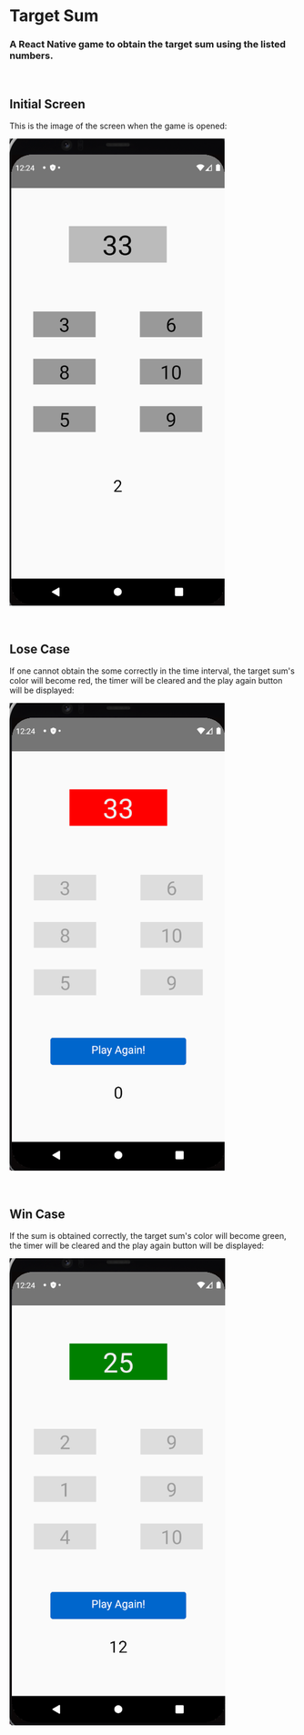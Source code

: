# Target Sum

### A React Native game to obtain the target sum using the listed numbers.

<br />

## Initial Screen

This is the image of the screen when the game is opened:

![initial screen](./src/assets/initial_screen.png)

<br />

## Lose Case

If one cannot obtain the some correctly in the time interval, the target sum's color will become red, the timer will be cleared and the play again button will be displayed:

![lost case](./src/assets/lost_case.png)

<br />

## Win Case

If the sum is obtained correctly, the target sum's color will become green, the timer will be cleared and the play again button will be displayed:

![won case](./src/assets/won_case.png)
